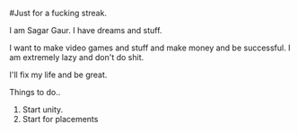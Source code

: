 #Just for a fucking streak.

I am Sagar Gaur. I have dreams and stuff.

I want to make video games and stuff and make money and be successful. 
I am extremely lazy and don't do shit.


I'll fix my life and be great.

Things to do.. 
1. Start unity. 
2. Start for placements 
